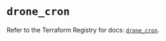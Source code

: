 # `drone_cron`

Refer to the Terraform Registry for docs: [`drone_cron`](https://registry.terraform.io/providers/kazanexpress/drone/0.4.0/docs/resources/cron).

